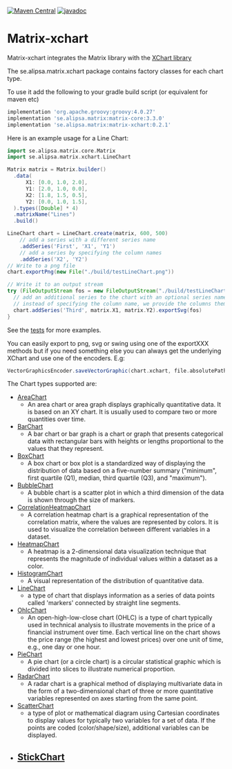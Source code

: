 [![Maven Central](https://maven-badges.herokuapp.com/maven-central/se.alipsa.matrix/matrix-xchart/badge.svg)](https://maven-badges.herokuapp.com/maven-central/se.alipsa.matrix/matrix-xchart)
[![javadoc](https://javadoc.io/badge2/se.alipsa.matrix/matrix-xchart/javadoc.svg)](https://javadoc.io/doc/se.alipsa.matrix/matrix-xchart)
# Matrix-xchart

Matrix-xchart integrates the Matrix library with the [XChart library](https://knowm.org/open-source/xchart/)

The se.alipsa.matrix.xchart package contains factory classes for each chart type.

To use it add the following to your gradle build script (or equivalent for maven etc)
```groovy
implementation 'org.apache.groovy:groovy:4.0.27'
implementation 'se.alipsa.matrix:matrix-core:3.3.0'
implementation 'se.alipsa.matrix:matrix-xchart:0.2.1'
```
Here is an example usage for a Line Chart:

```groovy
import se.alipsa.matrix.core.Matrix
import se.alipsa.matrix.xchart.LineChart

Matrix matrix = Matrix.builder()
  .data(
      X1: [0.0, 1.0, 2.0],
      Y1: [2.0, 1.0, 0.0],
      X2: [1.8, 1.5, 0.5],
      Y2: [0.0, 1.0, 1.5],
  ).types([Double] * 4)
  .matrixName("Lines")
  .build()

LineChart chart = LineChart.create(matrix, 600, 500)
    // add a series with a different series name
    .addSeries('First', 'X1', 'Y1')
    // add a series by specifying the column names
    .addSeries('X2', 'Y2')
// Write to a png file
chart.exportPng(new File("./build/testLineChart.png"))

// Write it to an output stream
try (FileOutputStream fos = new FileOutputStream("./build/testLineChart2.svg")) {
  // add an additional series to the chart with an optional series name
  // instead of specifying the column name, we provide the columns themselves
  chart.addSeries('Third', matrix.X1, matrix.Y2).exportSvg(fos)
}
```
See the [tests](https://github.com/Alipsa/matrix/tree/main/matrix-xchart/src/test/groovy/test/alipsa/matrix/xchart) for more examples.

You can easily export to png, svg or swing using one of the exportXXX methods but if you need something else you can always get the underlying XChart and use one of the encoders. E.g:
```groovy
VectorGraphicsEncoder.saveVectorGraphic(chart.xchart, file.absolutePath, VectorGraphicsEncoder.VectorGraphicsFormat.PDF)
```

The Chart types supported are:
- [AreaChart](https://github.com/Alipsa/matrix/blob/main/matrix-xchart/src/main/groovy/se/alipsa/matrix/xchart/AreaChart.groovy)
  -  An area chart or area graph displays graphically quantitative data. It is based on an XY chart. It is usually used to compare two or more quantities over time. 
- [BarChart](https://github.com/Alipsa/matrix/blob/main/matrix-xchart/src/main/groovy/se/alipsa/matrix/xchart/BarChart.groovy)
  - A bar chart or bar graph is a chart or graph that presents categorical data with rectangular bars with heights or lengths proportional to the values that they represent.
- [BoxChart](https://github.com/Alipsa/matrix/blob/main/matrix-xchart/src/main/groovy/se/alipsa/matrix/xchart/BoxChart.groovy)
  - A box chart or box plot is a standardized way of displaying the distribution of data based on a five-number summary ("minimum", first quartile (Q1), median, third quartile (Q3), and "maximum").
- [BubbleChart](https://github.com/Alipsa/matrix/blob/main/matrix-xchart/src/main/groovy/se/alipsa/matrix/xchart/BubbleChart.groovy)
  - A bubble chart is a scatter plot in which a third dimension of the data is shown through the size of markers.
- [CorrelationHeatmapChart](https://github.com/Alipsa/matrix/blob/main/matrix-xchart/src/main/groovy/se/alipsa/matrix/xchart/CorrelationHeatmapChart.groovy)
  - A correlation heatmap chart is a graphical representation of the correlation matrix, where the values are represented by colors. It is used to visualize the correlation between different variables in a dataset.
- [HeatmapChart](https://github.com/Alipsa/matrix/blob/main/matrix-xchart/src/main/groovy/se/alipsa/matrix/xchart/HeatmapChart.groovy)
  - A heatmap is a 2-dimensional data visualization technique that represents the magnitude of individual values within a dataset as a color.
- [HistogramChart](https://github.com/Alipsa/matrix/blob/main/matrix-xchart/src/main/groovy/se/alipsa/matrix/xchart/HistogramChart.groovy)
  - A visual representation of the distribution of quantitative data.
- [LineChart](https://github.com/Alipsa/matrix/blob/main/matrix-xchart/src/main/groovy/se/alipsa/matrix/xchart/LineChart.groovy)
  - a type of chart that displays information as a series of data points called 'markers' connected by straight line segments.
- [OhlcChart](https://github.com/Alipsa/matrix/blob/main/matrix-xchart/src/main/groovy/se/alipsa/matrix/xchart/OhlcChart.groovy)
  - An open-high-low-close chart (OHLC) is a type of chart typically used in technical analysis to illustrate movements in the price of a financial instrument over time. Each vertical line on the chart shows the price range (the highest and lowest prices) over one unit of time, e.g., one day or one hour. 
- [PieChart](https://github.com/Alipsa/matrix/blob/main/matrix-xchart/src/main/groovy/se/alipsa/matrix/xchart/PieChart.groovy)
  - A pie chart (or a circle chart) is a circular statistical graphic which is divided into slices to illustrate numerical proportion.
- [RadarChart](https://github.com/Alipsa/matrix/blob/main/matrix-xchart/src/main/groovy/se/alipsa/matrix/xchart/RadarChart.groovy)
  - A radar chart is a graphical method of displaying multivariate data in the form of a two-dimensional chart of three or more quantitative variables represented on axes starting from the same point.
- [ScatterChart](https://github.com/Alipsa/matrix/blob/main/matrix-xchart/src/main/groovy/se/alipsa/matrix/xchart/ScatterChart.groovy)
  - a type of plot or mathematical diagram using Cartesian coordinates to display values for typically two variables for a set of data. If the points are coded (color/shape/size), additional variables can be displayed.
- [StickChart](https://github.com/Alipsa/matrix/blob/main/matrix-xchart/src/main/groovy/se/alipsa/matrix/xchart/StickChart.groovy)
  -